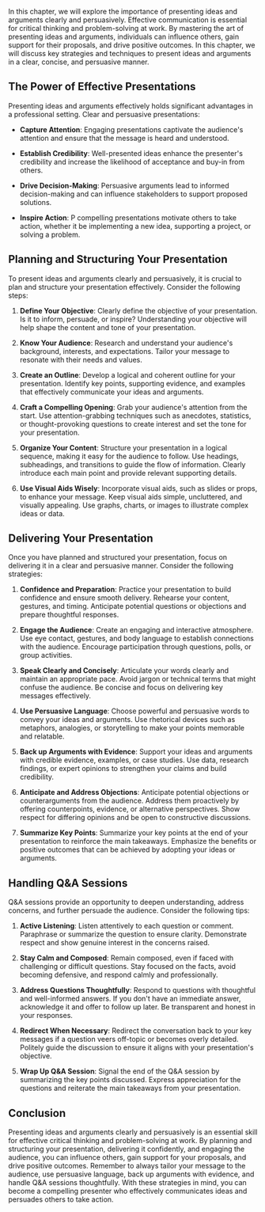 
In this chapter, we will explore the importance of presenting ideas and arguments clearly and persuasively. Effective communication is essential for critical thinking and problem-solving at work. By mastering the art of presenting ideas and arguments, individuals can influence others, gain support for their proposals, and drive positive outcomes. In this chapter, we will discuss key strategies and techniques to present ideas and arguments in a clear, concise, and persuasive manner.

The Power of Effective Presentations
------------------------------------

Presenting ideas and arguments effectively holds significant advantages in a professional setting. Clear and persuasive presentations:

* **Capture Attention**: Engaging presentations captivate the audience's attention and ensure that the message is heard and understood.

* **Establish Credibility**: Well-presented ideas enhance the presenter's credibility and increase the likelihood of acceptance and buy-in from others.

* **Drive Decision-Making**: Persuasive arguments lead to informed decision-making and can influence stakeholders to support proposed solutions.

* **Inspire Action**: P compelling presentations motivate others to take action, whether it be implementing a new idea, supporting a project, or solving a problem.

Planning and Structuring Your Presentation
------------------------------------------

To present ideas and arguments clearly and persuasively, it is crucial to plan and structure your presentation effectively. Consider the following steps:

1. **Define Your Objective**: Clearly define the objective of your presentation. Is it to inform, persuade, or inspire? Understanding your objective will help shape the content and tone of your presentation.

2. **Know Your Audience**: Research and understand your audience's background, interests, and expectations. Tailor your message to resonate with their needs and values.

3. **Create an Outline**: Develop a logical and coherent outline for your presentation. Identify key points, supporting evidence, and examples that effectively communicate your ideas and arguments.

4. **Craft a Compelling Opening**: Grab your audience's attention from the start. Use attention-grabbing techniques such as anecdotes, statistics, or thought-provoking questions to create interest and set the tone for your presentation.

5. **Organize Your Content**: Structure your presentation in a logical sequence, making it easy for the audience to follow. Use headings, subheadings, and transitions to guide the flow of information. Clearly introduce each main point and provide relevant supporting details.

6. **Use Visual Aids Wisely**: Incorporate visual aids, such as slides or props, to enhance your message. Keep visual aids simple, uncluttered, and visually appealing. Use graphs, charts, or images to illustrate complex ideas or data.

Delivering Your Presentation
----------------------------

Once you have planned and structured your presentation, focus on delivering it in a clear and persuasive manner. Consider the following strategies:

1. **Confidence and Preparation**: Practice your presentation to build confidence and ensure smooth delivery. Rehearse your content, gestures, and timing. Anticipate potential questions or objections and prepare thoughtful responses.

2. **Engage the Audience**: Create an engaging and interactive atmosphere. Use eye contact, gestures, and body language to establish connections with the audience. Encourage participation through questions, polls, or group activities.

3. **Speak Clearly and Concisely**: Articulate your words clearly and maintain an appropriate pace. Avoid jargon or technical terms that might confuse the audience. Be concise and focus on delivering key messages effectively.

4. **Use Persuasive Language**: Choose powerful and persuasive words to convey your ideas and arguments. Use rhetorical devices such as metaphors, analogies, or storytelling to make your points memorable and relatable.

5. **Back up Arguments with Evidence**: Support your ideas and arguments with credible evidence, examples, or case studies. Use data, research findings, or expert opinions to strengthen your claims and build credibility.

6. **Anticipate and Address Objections**: Anticipate potential objections or counterarguments from the audience. Address them proactively by offering counterpoints, evidence, or alternative perspectives. Show respect for differing opinions and be open to constructive discussions.

7. **Summarize Key Points**: Summarize your key points at the end of your presentation to reinforce the main takeaways. Emphasize the benefits or positive outcomes that can be achieved by adopting your ideas or arguments.

Handling Q\&A Sessions
----------------------

Q\&A sessions provide an opportunity to deepen understanding, address concerns, and further persuade the audience. Consider the following tips:

1. **Active Listening**: Listen attentively to each question or comment. Paraphrase or summarize the question to ensure clarity. Demonstrate respect and show genuine interest in the concerns raised.

2. **Stay Calm and Composed**: Remain composed, even if faced with challenging or difficult questions. Stay focused on the facts, avoid becoming defensive, and respond calmly and professionally.

3. **Address Questions Thoughtfully**: Respond to questions with thoughtful and well-informed answers. If you don't have an immediate answer, acknowledge it and offer to follow up later. Be transparent and honest in your responses.

4. **Redirect When Necessary**: Redirect the conversation back to your key messages if a question veers off-topic or becomes overly detailed. Politely guide the discussion to ensure it aligns with your presentation's objective.

5. **Wrap Up Q\&A Session**: Signal the end of the Q\&A session by summarizing the key points discussed. Express appreciation for the questions and reiterate the main takeaways from your presentation.

Conclusion
----------

Presenting ideas and arguments clearly and persuasively is an essential skill for effective critical thinking and problem-solving at work. By planning and structuring your presentation, delivering it confidently, and engaging the audience, you can influence others, gain support for your proposals, and drive positive outcomes. Remember to always tailor your message to the audience, use persuasive language, back up arguments with evidence, and handle Q\&A sessions thoughtfully. With these strategies in mind, you can become a compelling presenter who effectively communicates ideas and persuades others to take action.
